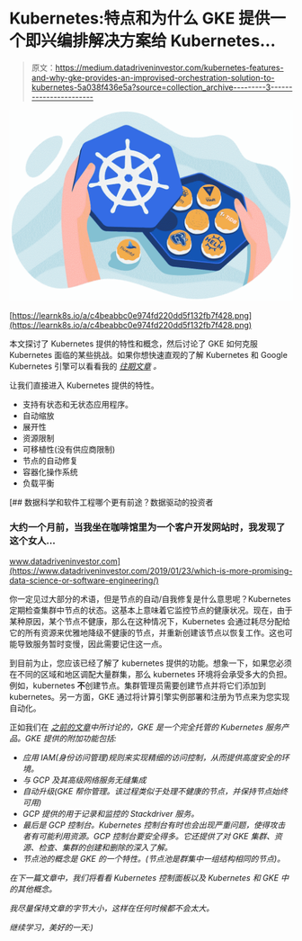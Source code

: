 # Kubernetes:特点和为什么 GKE 提供一个即兴编排解决方案给 Kubernetes…

> 原文：<https://medium.datadriveninvestor.com/kubernetes-features-and-why-gke-provides-an-improvised-orchestration-solution-to-kubernetes-5a038f436e5a?source=collection_archive---------3----------------------->

![](img/f448990722e14e9006e5535c18347174.png)

[https://learnk8s.io/a/c4beabbc0e974fd220dd5f132fb7f428.png](https://learnk8s.io/a/c4beabbc0e974fd220dd5f132fb7f428.png)

本文探讨了 Kubernetes 提供的特性和概念，然后讨论了 GKE 如何克服 Kubernetes 面临的某些挑战。如果你想快速直观的了解 Kubernetes 和 Google Kubernetes 引擎可以看看我的 [*往期文章*](https://medium.com/@ajinkyabhanudas/overview-the-google-kuberenetes-engine-4c849c851da7?source=friends_link&sk=c1d217c83379ed69d504dfdf8119bc41) *。*

让我们直接进入 Kubernetes 提供的特性。

*   支持有状态和无状态应用程序。
*   自动缩放
*   展开性
*   资源限制
*   可移植性(没有供应商限制)
*   节点的自动修复
*   容器化操作系统
*   负载平衡

[](https://www.datadriveninvestor.com/2019/01/23/which-is-more-promising-data-science-or-software-engineering/) [## 数据科学和软件工程哪个更有前途？数据驱动的投资者

### 大约一个月前，当我坐在咖啡馆里为一个客户开发网站时，我发现了这个女人…

www.datadriveninvestor.com](https://www.datadriveninvestor.com/2019/01/23/which-is-more-promising-data-science-or-software-engineering/) 

你一定见过大部分的术语，但是节点的自动/自我修复是什么意思呢？Kubernetes 定期检查集群中节点的状态。这基本上意味着它监控节点的健康状况。现在，由于某种原因，某个节点不健康，那么在这种情况下，Kubernetes 会通过耗尽分配给它的所有资源来优雅地降级不健康的节点，并重新创建该节点以恢复工作。这也可能导致服务暂时变慢，因此需要记住这一点。

到目前为止，您应该已经了解了 kubernetes 提供的功能。想象一下，如果您必须在不同的区域和地区调配大量群集，那么 kubernetes 环境将会承受多大的负担。例如，kubernetes **不**创建节点。集群管理员需要创建节点并将它们添加到 kubernetes。另一方面，GKE 通过将计算引擎实例部署和注册为节点来为您实现自动化。

正如我们在 [*之前的文章*](https://medium.com/@ajinkyabhanudas/overview-the-google-kuberenetes-engine-4c849c851da7?source=friends_link&sk=c1d217c83379ed69d504dfdf8119bc41)*中所讨论的，GKE 是一个完全托管的 Kubernetes 服务产品。GKE 提供的附加功能包括:*

*   *应用 IAM(身份访问管理)规则来实现精细的访问控制，从而提供高度安全的环境。*
*   *与 GCP 及其高级网络服务无缝集成*
*   *自动升级(GKE 帮你管理。该过程类似于处理不健康的节点，并保持节点始终可用)*
*   *GCP 提供的用于记录和监控的 Stackdriver 服务。*
*   *最后是 GCP 控制台。Kubernetes 控制台有时也会出现严重问题，使得攻击者有可能利用资源。GCP 控制台要安全得多。它还提供了对 GKE 集群、资源、检查、集群的创建和删除的深入了解。*
*   *节点池的概念是 GKE 的一个特性。(节点池是群集中一组结构相同的节点)。*

*在下一篇文章中，我们将看看 Kubernetes 控制面板以及 Kubernetes 和 GKE 中的其他概念。*

*我尽量保持文章的字节大小，这样在任何时候都不会太大。*

*继续学习，美好的一天:)*